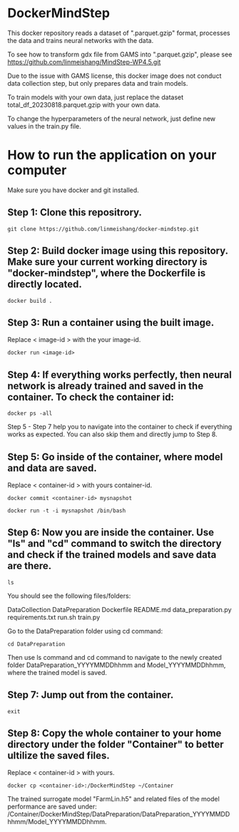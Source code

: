 # DockerMindStep
This docker repository reads a dataset of ".parquet.gzip" format, processes the data and trains neural networks with the data.

To see how to transform gdx file from GAMS into ".parquet.gzip", please see https://github.com/linmeishang/MindStep-WP4.5.git

Due to the issue with GAMS license, this docker image does not conduct data collection step, but only prepares data and train models.

To train models with your own data, just replace the dataset total_df_20230818.parquet.gzip with your own data. 

To change the hyperparameters of the neural network, just define new values in the train.py file.



# How to run the application on your computer

Make sure you have docker and git installed.

## Step 1: Clone this repositrory.

```
git clone https://github.com/linmeishang/docker-mindstep.git
```


## Step 2: Build docker image using this repository. Make sure your current working directory is "docker-mindstep", where the Dockerfile is directly located.
```
docker build .
```

## Step 3: Run a container using the built image. 

Replace < image-id > with the your image-id.

```
docker run <image-id>
```

## Step 4: If everything works perfectly, then neural network is already trained and saved in the container. To check the container id:

```
docker ps -all 
```

Step 5 - Step 7 help you to navigate into the container to check if everything works as expected. You can also skip them and directly jump to Step 8. 

## Step 5:  Go inside of the container, where model and data are saved. 

Replace < container-id > with yours container-id.

```
docker commit <container-id> mysnapshot
```

```
docker run -t -i mysnapshot /bin/bash
```

## Step 6:  Now you are inside the container. Use "ls" and "cd" command to switch the directory and check if the trained models and save data are there.
```
ls
```
You should see the following files/folders:

DataCollection  DataPreparation  Dockerfile  README.md  data_preparation.py  requirements.txt  run.sh  train.py

Go to the DataPreparation folder using cd command:

```
cd DataPreparation
```

Then use ls command and cd command to navigate to the newly created folder DataPreparation_YYYYMMDDhhmm and Model_YYYYMMDDhhmm, where the trained model is saved.

## Step 7:  Jump out from the container. 

```
exit
```

## Step 8:  Copy the whole container to your home directory under the folder "Container"  to better ultilize the saved files. 

Replace < container-id > with yours. 

```
docker cp <container-id>:/DockerMindStep ~/Container
```

The trained surrogate model "FarmLin.h5" and related files of the model performance are saved under: /Container/DockerMindStep/DataPreparation/DataPreparation_YYYYMMDDhhmm/Model_YYYYMMDDhhmm.




